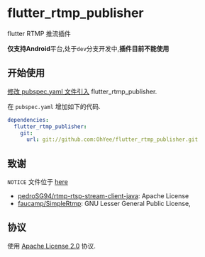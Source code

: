 # flutter_rtmp_publisher

flutter RTMP 推流插件

**仅支持Android**平台,处于`dev`分支开发中,**插件目前不能使用**

## 开始使用

[修改 pubspec.yaml 文件引入](https://flutter.dev/docs/development/packages-and-plugins/using-packages) flutter_rtmp_publisher.

在 `pubspec.yaml` 增加如下的代码.

```yaml
dependencies:
  flutter_rtmp_publisher:
    git:
      url: git://github.com:OhYee/flutter_rtmp_publisher.git
```

## 致谢

`NOTICE` 文件位于 [here](./NOTICE)

- [pedroSG94/rtmp-rtsp-stream-client-java](https://github.com/pedroSG94/rtmp-rtsp-stream-client-java): Apache License
- [faucamp/SimpleRtmp](https://github.com/faucamp/SimpleRtmp): GNU Lesser General Public License,

## 协议

使用 [Apache License 2.0](./LICENSE) 协议.